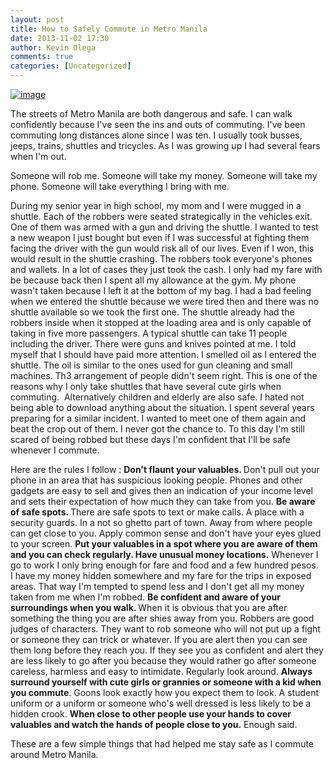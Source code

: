 ```yaml
---
layout: post
title: How to Safely Commute in Metro Manila
date: 2013-11-02 17:30
author: Kevin Olega
comments: true
categories: [Uncategorized]
---
```

<a href="http://philippineislandliving.com/wp-content/uploads/2013/10/wpid-IMG_20130701_161218.jpg"><img title="IMG_20130701_161218.jpg" class="alignnone size-full" alt="image" src="http://philippineislandliving.com/wp-content/uploads/2013/10/wpid-IMG_20130701_161218.jpg" /></a> 


The streets of Metro Manila are both dangerous and safe. I can walk confidently because I've seen the ins and outs of commuting. I've been commuting long distances alone since I was ten. I usually took busses, jeeps, trains, shuttles and tricycles. As I was growing up I had several fears when I'm out. 

Someone will rob me. 
Someone will take my money. 
Someone will take my phone. 
Someone will take everything I bring with me. 

During my senior year in high school, my mom and I were mugged in a shuttle. Each of the robbers were seated strategically in the vehicles exit. One of them was armed with a gun and driving the shuttle. I wanted to test a new weapon I just bought but even if I was successful at fighting them facing the driver with the gun would risk all of our lives. Even if I won, this would result in the shuttle crashing. The robbers took everyone's phones and wallets. In a lot of cases they just took the cash. I only had my fare with be because back then I spent all my allowance at the gym. My phone wasn't taken because I left it at the bottom of my bag. I had a bad feeling when we entered the shuttle because we were tired then and there was no shuttle available so we took the first one. The shuttle already had the robbers inside when it stopped at the loading area and is only capable of taking in five more passengers. A typical shuttle can take 11 people including the driver. There were guns and knives pointed at me. I told myself that I should have paid more attention. I smelled oil as I entered the shuttle. The oil is similar to the ones used for gun cleaning and small machines. Th3 arrangement of people didn't seem right. This is one of the reasons why I only take shuttles that have several cute girls when commuting.  Alternatively children and elderly are also safe. I hated not being able to download anything about the situation. I spent several years preparing for a similar incident. I wanted to meet one of them again and beat the crop out of them. I never got the chance to. To this day I'm still scared of being robbed but these days I'm confident that I'll be safe whenever I commute.  

Here are the rules I follow :
<strong>Don't flaunt your valuables. </strong>Don't pull out your phone in an area that has suspicious looking people. Phones and other gadgets are easy to sell and gives then an indication of your income level and sets their expectation of how much they can take from you. 
<strong>Be aware of safe spots. </strong>There are safe spots to text or make calls. A place with a security guards. In a not so ghetto part of town. Away from where people can get close to you. Apply common sense and don't have your eyes glued to your screen. 
<strong>Put your valuables in a spot where you are aware of them and you can check regularly. Have unusual money locations.</strong> Whenever I go to work I only bring enough for fare and food and a few hundred pesos.  I have my money hidden somewhere and my fare for the trips in exposed areas. That way I'm tempted to spend less and I don't get all my money taken from me when I'm robbed.
<strong>Be confident and aware of your surroundings when you walk. </strong>When it is obvious that you are after something the thing you are after shies away from you. Robbers are good judges of characters. They want to rob someone who will not put up a fight or someone they can trick or whatever. If you are alert then you can see them long before they reach you. If they see you as confident and alert they are less likely to go after you because they would rather go after someone careless, harmless and easy to intimidate. Regularly look around. 
<strong>Always surround yourself with cute girls or grannies or someone with a kid when you commute</strong>. Goons look exactly how you expect them to look. A student uniform or a uniform or someone who's well dressed is less likely to be a hidden crook. 
<strong>When close to other people use your hands to cover valuables and watch the hands of people close to you.</strong> Enough said. 

These are a few simple things that had helped me stay safe as I commute around Metro Manila. 
